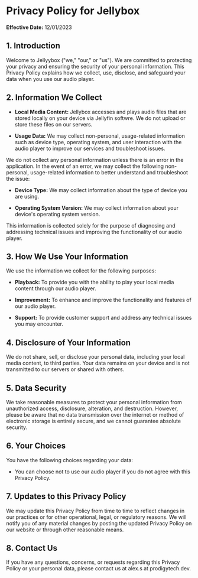 # Privacy Policy for Jellybox

**Effective Date:** 12/01/2023

## 1. Introduction

Welcome to Jellyybox ("we," "our," or "us"). We are committed to protecting your privacy and ensuring the security of your personal information. This Privacy Policy explains how we collect, use, disclose, and safeguard your data when you use our audio player.

## 2. Information We Collect

- **Local Media Content:** Jellybox accesses and plays audio files that are stored locally on your device via Jellyfin softwre. We do not upload or store these files on our servers.

- **Usage Data:** We may collect non-personal, usage-related information such as device type, operating system, and user interaction with the audio player to improve our services and troubleshoot issues.

We do not collect any personal information unless there is an error in the application. In the event of an error, we may collect the following non-personal, usage-related information to better understand and troubleshoot the issue:

- **Device Type:** We may collect information about the type of device you are using.

- **Operating System Version:** We may collect information about your device's operating system version.

This information is collected solely for the purpose of diagnosing and addressing technical issues and improving the functionality of our audio player.

## 3. How We Use Your Information

We use the information we collect for the following purposes:

- **Playback:** To provide you with the ability to play your local media content through our audio player.

- **Improvement:** To enhance and improve the functionality and features of our audio player.

- **Support:** To provide customer support and address any technical issues you may encounter.

## 4. Disclosure of Your Information

We do not share, sell, or disclose your personal data, including your local media content, to third parties. Your data remains on your device and is not transmitted to our servers or shared with others.

## 5. Data Security

We take reasonable measures to protect your personal information from unauthorized access, disclosure, alteration, and destruction. However, please be aware that no data transmission over the internet or method of electronic storage is entirely secure, and we cannot guarantee absolute security.

## 6. Your Choices

You have the following choices regarding your data:

- You can choose not to use our audio player if you do not agree with this Privacy Policy.

## 7. Updates to this Privacy Policy

We may update this Privacy Policy from time to time to reflect changes in our practices or for other operational, legal, or regulatory reasons. We will notify you of any material changes by posting the updated Privacy Policy on our website or through other reasonable means.

## 8. Contact Us

If you have any questions, concerns, or requests regarding this Privacy Policy or your personal data, please contact us at alex.s at prodigytech.dev.

